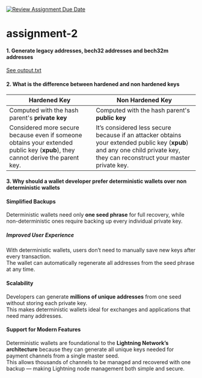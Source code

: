 [![Review Assignment Due Date](https://classroom.github.com/assets/deadline-readme-button-22041afd0340ce965d47ae6ef1cefeee28c7c493a6346c4f15d667ab976d596c.svg)](https://classroom.github.com/a/vhoKWTLf)
# assignment-2

#### 1. Generate legacy addresses, bech32 addresses and bech32m addresses
[See output.txt](output.txt)


#### 2. What is the difference between hardened and non hardened keys
| **Hardened Key** | **Non Hardened Key** |
|------------------|----------------------|
| Computed with the hash parent's **private key** | Computed with the hash parent's **public key** |
| Considered more secure because even if someone obtains your extended public key (**xpub**), they cannot derive the parent key. | It’s considered less secure because if an attacker obtains your extended public key (**xpub**) and any one child private key, they can reconstruct your master private key. |



#### 3. Why should a wallet developer prefer deterministic wallets over non deterministic wallets

#### Simplified Backups
Deterministic wallets need only **one seed phrase** for full recovery, while non-deterministic ones require backing up every individual private key.

##### Improved User Experience
With deterministic wallets, users don’t need to manually save new keys after every transaction.  
The wallet can automatically regenerate all addresses from the seed phrase at any time.

#### Scalability
Developers can generate **millions of unique addresses** from one seed without storing each private key.  
This makes deterministic wallets ideal for exchanges and applications that need many addresses.

#### Support for Modern Features
Deterministic wallets are foundational to the **Lightning Network’s architecture** because they can generate all unique keys needed for payment channels from a single master seed.  
This allows thousands of channels to be managed and recovered with one backup — making Lightning node management both simple and secure.
